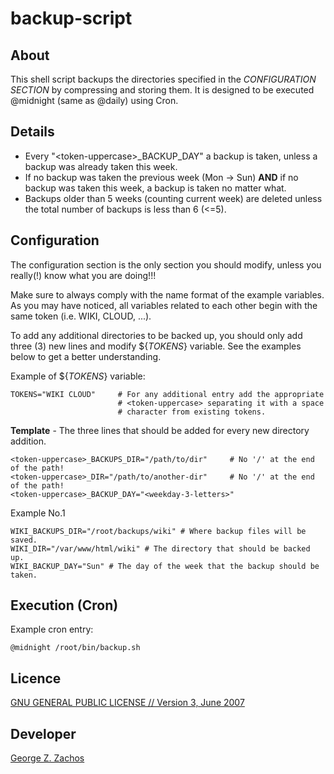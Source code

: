 backup-script
=============

About
-----
This shell script backups the directories specified in the _CONFIGURATION SECTION_ 
by compressing and storing them. It is designed to be executed @midnight (same as
@daily) using Cron.

Details
-------
  - Every "\<token-uppercase\>\_BACKUP\_DAY" a backup is taken, unless a backup was
already taken this week.
  - If no backup was taken the previous week (Mon -> Sun) **AND**  if no backup
was taken this week, a backup is taken no matter what.
  -  Backups older than 5 weeks (counting current week) are deleted unless the
total number of backups is less than 6 (<=5).

Configuration
-------------
The configuration section is the only section you should modify, unless you really(!)
know what you are doing!!!

Make sure to always comply with the name format of the example variables.
As you may have noticed, all variables related to each other begin with
the same token (i.e. WIKI, CLOUD, ...).

To add any additional directories to be backed up, you should only add three (3)
new lines and modify ${_TOKENS_} variable. See the examples below to get a better
understanding.

Example of ${_TOKENS_} variable:
```Shell
TOKENS="WIKI CLOUD"     # For any additional entry add the appropriate 
                        # <token-uppercase> separating it with a space
                        # character from existing tokens.
```

__Template__ - The three lines that should be added for every new directory addition.
```Shell
<token-uppercase>_BACKUPS_DIR="/path/to/dir"     # No '/' at the end of the path!
<token-uppercase>_DIR="/path/to/another-dir"     # No '/' at the end of the path!
<token-uppercase>_BACKUP_DAY="<weekday-3-letters>"
```

Example No.1
```Shell
WIKI_BACKUPS_DIR="/root/backups/wiki" # Where backup files will be saved.
WIKI_DIR="/var/www/html/wiki" # The directory that should be backed up.
WIKI_BACKUP_DAY="Sun" # The day of the week that the backup should be taken.
```

Execution (Cron)
----------------
Example cron entry:
```Shell
@midnight /root/bin/backup.sh
```

Licence
-------
[GNU GENERAL PUBLIC LICENSE // Version 3, June 2007](LICENSE)

Developer
--------
[George Z. Zachos](http://cse.uoi.gr/~gzachos)
